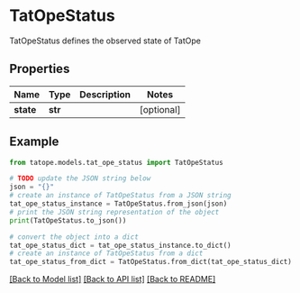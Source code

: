 # TatOpeStatus

TatOpeStatus defines the observed state of TatOpe

## Properties

Name | Type | Description | Notes
------------ | ------------- | ------------- | -------------
**state** | **str** |  | [optional] 

## Example

```python
from tatope.models.tat_ope_status import TatOpeStatus

# TODO update the JSON string below
json = "{}"
# create an instance of TatOpeStatus from a JSON string
tat_ope_status_instance = TatOpeStatus.from_json(json)
# print the JSON string representation of the object
print(TatOpeStatus.to_json())

# convert the object into a dict
tat_ope_status_dict = tat_ope_status_instance.to_dict()
# create an instance of TatOpeStatus from a dict
tat_ope_status_from_dict = TatOpeStatus.from_dict(tat_ope_status_dict)
```
[[Back to Model list]](../README.md#documentation-for-models) [[Back to API list]](../README.md#documentation-for-api-endpoints) [[Back to README]](../README.md)


